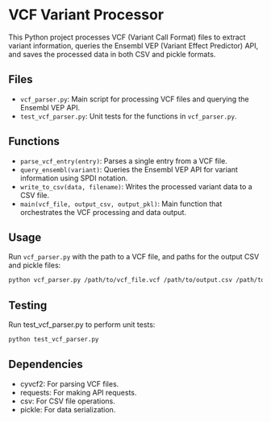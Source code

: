 # VCF Variant Processor

This Python project processes VCF (Variant Call Format) files to extract variant information, queries the Ensembl VEP (Variant Effect Predictor) API, and saves the processed data in both CSV and pickle formats.

## Files

- `vcf_parser.py`: Main script for processing VCF files and querying the Ensembl VEP API.
- `test_vcf_parser.py`: Unit tests for the functions in `vcf_parser.py`.

## Functions

- `parse_vcf_entry(entry)`: Parses a single entry from a VCF file.
- `query_ensembl(variant)`: Queries the Ensembl VEP API for variant information using SPDI notation.
- `write_to_csv(data, filename)`: Writes the processed variant data to a CSV file.
- `main(vcf_file, output_csv, output_pkl)`: Main function that orchestrates the VCF processing and data output.

## Usage

Run `vcf_parser.py` with the path to a VCF file, and paths for the output CSV and pickle files:

```bash
python vcf_parser.py /path/to/vcf_file.vcf /path/to/output.csv /path/to/output.pkl
```

## Testing
Run test_vcf_parser.py to perform unit tests:
```bash
python test_vcf_parser.py
```

## Dependencies
- cyvcf2: For parsing VCF files.
- requests: For making API requests.
- csv: For CSV file operations.
- pickle: For data serialization.
